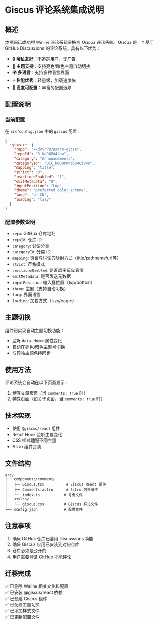 # Giscus 评论系统集成说明

## 概述

本项目已成功将 Waline 评论系统替换为 Giscus 评论系统。Giscus 是一个基于 GitHub Discussions 的评论系统，具有以下优势：

- 🔒 **隐私友好**：不追踪用户，无广告
- 🎨 **主题支持**：支持亮色/暗色主题自动切换
- 🌍 **多语言**：支持多种语言界面
- ⚡ **性能优秀**：轻量级，加载速度快
- 🔧 **高度可配置**：丰富的配置选项

## 配置说明

### 当前配置

在 `src/config.json` 中的 `giscus` 配置：

```json
{
  "giscus": {
    "repo": "xkdvSrPD/astro-gyoza",
    "repoId": "R_kgDOPW4tbw",
    "category": "Announcements",
    "categoryId": "DIC_kwDOPW4tb84Ctvvm",
    "mapping": "title",
    "strict": "0",
    "reactionsEnabled": "1",
    "emitMetadata": "0",
    "inputPosition": "top",
    "theme": "preferred_color_scheme",
    "lang": "zh-CN",
    "loading": "lazy"
  }
}
```

### 配置参数说明

- `repo`: GitHub 仓库地址
- `repoId`: 仓库 ID
- `category`: 讨论分类
- `categoryId`: 分类 ID
- `mapping`: 页面与讨论的映射方式（title/pathname/url等）
- `strict`: 严格模式
- `reactionsEnabled`: 是否启用反应表情
- `emitMetadata`: 是否发送元数据
- `inputPosition`: 输入框位置（top/bottom）
- `theme`: 主题（支持自动切换）
- `lang`: 界面语言
- `loading`: 加载方式（lazy/eager）

## 主题切换

组件已实现自动主题切换功能：

- 监听 `data-theme` 属性变化
- 自动在亮色/暗色主题间切换
- 与网站主题保持同步

## 使用方法

评论系统会自动在以下页面显示：

1. 博客文章页面（当 `comments: true` 时）
2. 特殊页面（如关于页面，当 `comments: true` 时）

## 技术实现

- 使用 `@giscus/react` 组件
- React Hook 监听主题变化
- CSS 样式适配不同主题
- Astro 组件封装

## 文件结构

```
src/
├── components/comment/
│   ├── Giscus.tsx          # Giscus React 组件
│   ├── Comments.astro      # Astro 包装组件
│   └── index.ts           # 导出文件
├── styles/
│   └── giscus.css         # Giscus 样式文件
└── config.json            # 配置文件
```

## 注意事项

1. 确保 GitHub 仓库已启用 Discussions 功能
2. 确保 Giscus 应用已安装到对应仓库
3. 仓库必须是公开的
4. 用户需要登录 GitHub 才能评论

## 迁移完成

✅ 已删除 Waline 相关文件和配置  
✅ 已安装 @giscus/react 依赖  
✅ 已创建 Giscus 组件  
✅ 已配置主题切换  
✅ 已添加样式文件  
✅ 已更新配置文件
